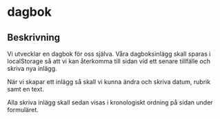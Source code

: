 # dagbok

## Beskrivning
Vi utvecklar en dagbok för oss själva. Våra dagboksinlägg skall sparas i localStorage så att vi kan återkomma till sidan vid ett senare tillfälle och skriva nya inlägg. 

När vi skapar ett inlägg så skall vi kunna ändra och skriva datum, rubrik samt en text.

Alla skriva inlägg skall sedan visas i kronologiskt ordning på sidan under formuläret.
